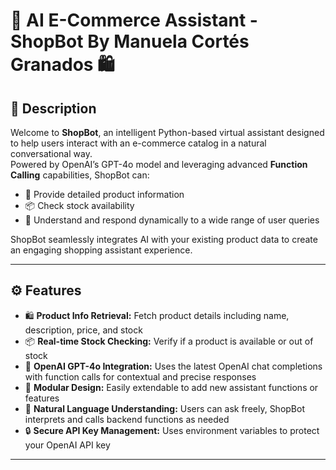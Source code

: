 # 🤖 AI E-Commerce Assistant - ShopBot By Manuela Cortés Granados  🛍️

## 📖 Description

Welcome to **ShopBot**, an intelligent Python-based virtual assistant designed to help users interact with an e-commerce catalog in a natural conversational way.  
Powered by OpenAI’s GPT-4o model and leveraging advanced **Function Calling** capabilities, ShopBot can:

- 🛒 Provide detailed product information  
- 📦 Check stock availability  
- 🤖 Understand and respond dynamically to a wide range of user queries

ShopBot seamlessly integrates AI with your existing product data to create an engaging shopping assistant experience.

---

## ⚙️ Features

- 🛍️ **Product Info Retrieval:** Fetch product details including name, description, price, and stock  
- 📦 **Real-time Stock Checking:** Verify if a product is available or out of stock  
- 🤖 **OpenAI GPT-4o Integration:** Uses the latest OpenAI chat completions with function calls for contextual and precise responses  
- 🧩 **Modular Design:** Easily extendable to add new assistant functions or features  
- 💬 **Natural Language Understanding:** Users can ask freely, ShopBot interprets and calls backend functions as needed  
- 🔒 **Secure API Key Management:** Uses environment variables to protect your OpenAI API key

---

